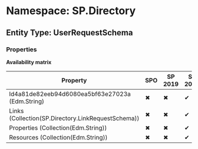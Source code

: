 # Namespace: SP.Directory
## Entity Type: UserRequestSchema

### Properties

**Availability matrix**

Property | SPO | SP 2019 | SP 2016 | SP 2013
----------|-----|---------|---------|--------
Id4a81de82eeb94d6080ea5bf63e27023a (Edm.String) | ✖ | ✖ | ✔ | ✖
Links (Collection(SP.Directory.LinkRequestSchema)) | ✖ | ✖ | ✔ | ✖
Properties (Collection(Edm.String)) | ✖ | ✖ | ✔ | ✖
Resources (Collection(Edm.String)) | ✖ | ✖ | ✔ | ✖

